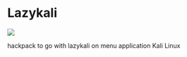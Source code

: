 Lazykali
========
![](https://img.shields.io/badge/lazykali-bash-green.svg)

hackpack to go with lazykali on menu application Kali Linux
